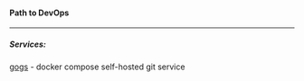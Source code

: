 #### Path to DevOps
------

##### Services:
[gogs](./gogs/) - docker compose self-hosted git service
